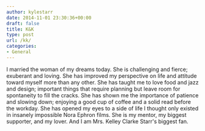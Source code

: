 ```yaml
---
author: kylestarr
date: 2014-11-01 23:30:36+00:00
draft: false
title: K&K
type: post
url: /kk/
categories:
- General
---
```


I married the woman of my dreams today. She is challenging and fierce; exuberant and loving. She has improved my perspective on life and attitude toward myself more than any other. She has taught me to love food and jazz and design; important things that require planning but leave room for spontaneity to fill the cracks. She has shown me the importance of patience and slowing down; enjoying a good cup of coffee and a solid read before the workday. She has opened my eyes to a side of life I thought only existed in insanely impossible Nora Ephron films. She is my mentor, my biggest supporter, and my lover. And I am Mrs. Kelley Clarke Starr's biggest fan.
